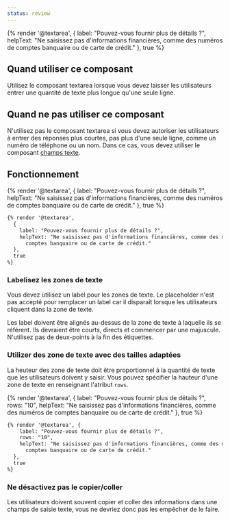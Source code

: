 ```yaml
---
status: review
---
```


<div class="foehn-example">
{% render '@textarea', 
  {
    label: "Pouvez-vous fournir plus de détails ?",
    helpText: "Ne saisissez pas d'informations financières, comme des numéros de
      comptes banquaire ou de carte de crédit."
  }, 
  true
%}
</div>

## Quand utiliser ce composant

Utilisez le composant textarea lorsque vous devez laisser les utilisateurs
entrer une quantité de texte plus longue qu'une seule ligne.

## Quand ne pas utiliser ce composant

N'utilisez pas le composant textarea si vous devez autoriser les utilisateurs à
entrer des réponses plus courtes, pas plus d'une seule ligne, comme un numéro de
téléphone ou un nom. Dans ce cas, vous devez utiliser le composant [champs
texte](./text-input).

## Fonctionnement


<div class="foehn-example">
{% render '@textarea', 
  {
    label: "Pouvez-vous fournir plus de détails ?",
    helpText: "Ne saisissez pas d'informations financières, comme des numéros de
      comptes banquaire ou de carte de crédit."
  }, 
  true
%}
</div>

```html
{% render '@textarea', 
  {
    label: "Pouvez-vous fournir plus de détails ?",
    helpText: "Ne saisissez pas d'informations financières, comme des numéros de
      comptes banquaire ou de carte de crédit."
  }, 
  true
%}
```

### Labelisez les zones de texte

Vous devez utilisez un label pour les zones de texte. Le placeholder
n'est pas accepté pour remplacer un label car il disparaît lorsque les
utilisateurs cliquent dans la zone de texte.

Les label doivent être alignés au-dessus de la zone de texte à laquelle ils se
réfèrent. Ils devraient être courts, directs et commencer par une majuscule.
N'utilisez pas de deux-points à la fin des étiquettes.

### Utilizer des zone de texte avec des tailles adaptées

La heuteur des zone de texte doit être proportionnel à la quantité de texte que
les utilisateurs doivent y saisir. Vous pouvez spécifier la hauteur d'une zone
de texte en renseignant l'atribut `rows`.

<div class="foehn-example">
{% render '@textarea', 
  {
    label: "Pouvez-vous fournir plus de détails ?",
    rows: "10",
    helpText: "Ne saisissez pas d'informations financières, comme des numéros de
      comptes banquaire ou de carte de crédit."
  },
  true
%}
</div>

```html
{% render '@textarea', {
    label: "Pouvez-vous fournir plus de détails ?",
    rows: "10",
    helpText: "Ne saisissez pas d'informations financières, comme des numéros de
      comptes banquaire ou de carte de crédit."
  }, 
  true
%}
```

### Ne désactivez pas le copier/coller

Les utilisateurs doivent souvent copier et coller des informations dans une
champs de saisie texte, vous ne devriez donc pas les empêcher de le faire.

